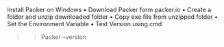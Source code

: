 Install Packer on Windows
•	Download Packer form packer.io
•	Create a folder and unzip downloaded folder
•	Copy exe file from unzipped folder
•	Set the Environment Variable 
•	Test Version using cmd 
  >>	Packer –version  

